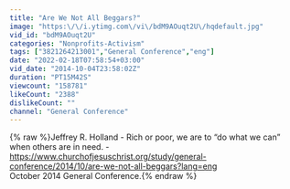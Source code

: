 ```yaml
---
title: "Are We Not All Beggars?"
image: "https:\/\/i.ytimg.com\/vi\/bdM9AOuqt2U\/hqdefault.jpg"
vid_id: "bdM9AOuqt2U"
categories: "Nonprofits-Activism"
tags: ["3821264213001","General Conference","eng"]
date: "2022-02-18T07:58:54+03:00"
vid_date: "2014-10-04T23:58:02Z"
duration: "PT15M42S"
viewcount: "158781"
likeCount: "2388"
dislikeCount: ""
channel: "General Conference"
---
```

{% raw %}Jeffrey R. Holland - Rich or poor, we are to “do what we can” when others are in need. - <a rel="nofollow" target="blank" href="https://www.churchofjesuschrist.org/study/general-conference/2014/10/are-we-not-all-beggars?lang=eng">https://www.churchofjesuschrist.org/study/general-conference/2014/10/are-we-not-all-beggars?lang=eng</a><br />October 2014 General Conference.{% endraw %}
